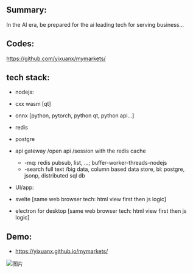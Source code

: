 ## Summary:
In the AI era, be prepared for the ai leading tech for serving business...


## Codes:
https://github.com/yixuanx/mymarkets/


## tech stack:
  * nodejs:
  * cxx wasm [qt]
  * onnx [python, pytorch, python qt, python api...]

  * redis
  * postgre

  * api gateway /open api /session with the redis cache
    * -mq: redis pubsub, list, ...;  buffer-worker-threads-nodejs
    * -search full text /big data, column based data store, bi:  postgre, jsonp, distributed sql db

  * UI/app:
   * svelte [same web browser tech: html view first then js logic]
   * electron for desktop [same web browser tech: html view first then js logic]


## Demo:
* https://yixuanx.github.io/mymarkets/

<img alt="图片" src="https://github.com/user-attachments/assets/31e41ff1-087d-4b11-a1c8-4eea0ae3b29d" />
